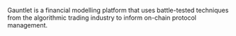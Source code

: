 Gauntlet is a financial modelling platform that uses battle-tested techniques from the algorithmic trading industry to inform on-chain protocol management.